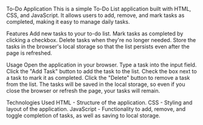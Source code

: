 To-Do Application
This is a simple To-Do List application built with HTML, CSS, and JavaScript. It allows users to add, remove, and mark tasks as completed, making it easy to manage daily tasks.

Features
Add new tasks to your to-do list.
Mark tasks as completed by clicking a checkbox.
Delete tasks when they're no longer needed.
Store the tasks in the browser's local storage so that the list persists even after the page is refreshed.

Usage
Open the application in your browser.
Type a task into the input field.
Click the "Add Task" button to add the task to the list.
Check the box next to a task to mark it as completed.
Click the "Delete" button to remove a task from the list.
The tasks will be saved in the local storage, so even if you close the browser or refresh the page, your tasks will remain.

Technologies Used
HTML - Structure of the application.
CSS - Styling and layout of the application.
JavaScript - Functionality to add, remove, and toggle completion of tasks, as well as saving to local storage.
